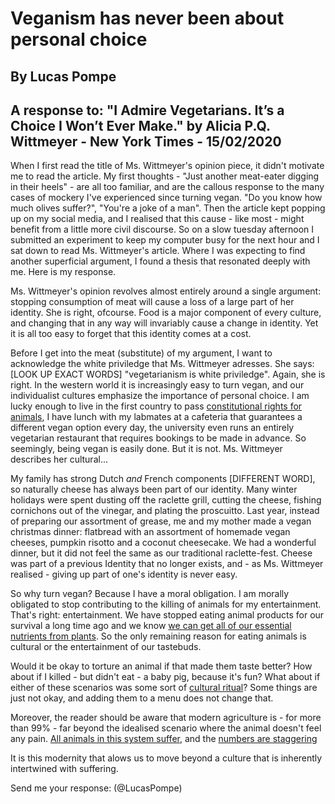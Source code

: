 # Veganism has never been about personal choice
## By Lucas Pompe
## A response to: "I Admire Vegetarians. It’s a Choice I Won’t Ever Make." by Alicia P.Q. Wittmeyer - New York Times - 15/02/2020

When I first read the title of Ms. Wittmeyer's opinion piece, it didn't motivate me to read the article. My first thoughts - "Just another meat-eater digging in their heels" - are all too familiar, and are the callous response to the many cases of mockery I've experienced since turning vegan. "Do you know how much olives suffer?", "You're a joke of a man". Then the article kept popping up on my social media, and I realised that this cause - like most - might benefit from a little more civil discourse. So on a slow tuesday afternoon I submitted an experiment to keep my computer busy for the next hour and I sat down to read Ms. Wittmeyer's article. Where I was expecting to find another superficial argument, I found a thesis that resonated deeply with me. Here is my response.

Ms. Wittmeyer's opinion revolves almost entirely around a single argument: stopping consumption of meat will cause a loss of a large part of her identity. She is right, ofcourse. Food is a major component of every culture, and changing that in any way will invariably cause a change in identity. Yet it is all too easy to forget that this identity comes at a cost.

Before I get into the meat (substitute) of my argument, I want to acknowledge the white priviledge that Ms. Wittmeyer adresses. She says: [LOOK UP EXACT WORDS] "vegetarianism is white priviledge". Again, she is right. In the western world it is increasingly easy to turn vegan, and our individualist cultures emphasize the importance of personal choice. I am lucky enough to live in the first country to pass [constitutional rights for animals](https://www.afgoetschel.com/de/downloads/legal-situation-of-animals-in-switzerland.pdf), I have lunch with my labmates at a cafeteria that guarantees a different vegan option every day, the university even runs an entirely vegetarian restaurant that requires bookings to be made in advance. So seemingly, being vegan is easily done. But it is not. Ms. Wittmeyer describes her cultural...

My family has strong Dutch <em>and</em> French components [DIFFERENT WORD], so naturally cheese has always been part of our identity. Many winter holidays were spent dusting off the raclette grill, cutting the cheese, fishing cornichons out of the vinegar, and plating the proscuitto. Last year, instead of preparing our assortment of grease, me and my mother made a vegan christmas dinner: flatbread with an assortment of homemade vegan cheeses, pumpkin risotto and a coconut cheesecake. We had a wonderful dinner, but it did not feel the same as our traditional raclette-fest. Cheese was part of a previous Identity that no longer exists, and - as Ms. Wittmeyer realised - giving up part of one's identity is never easy.

So why turn vegan? Because I have a moral obligation. I am morally obligated to stop contributing to the killing of animals for my entertainment. That's right: entertainment. We have stopped eating animal products for our survival a long time ago and we know [we can get all of our essential nutrients from plants](https://www.ncbi.nlm.nih.gov/pubmed/19562864). So the only remaining reason for eating animals is cultural or the entertainment of our tastebuds.



Would it be okay to torture an animal if that made them taste better? How about if I killed - but didn't eat - a baby pig, because it's fun? What about if either of these scenarios was some sort of [cultural ritual](https://www.theguardian.com/world/2017/dec/11/not-ashamed-dolphin-hunters-of-taiji-break-silence-over-film-the-cove)?
Some things are just not okay, and adding them to a menu does not change that.


Moreover, the reader should be aware that modern agriculture is - for more than 99% - far beyond the idealised scenario where the animal doesn't feel any pain. [All animals in this system suffer](https://www.theguardian.com/books/2015/sep/25/industrial-farming-one-worst-crimes-history-ethical-question), and the [numbers are staggering](https://thevegancalculator.com/animal-slaughter/)




It is this modernity that alows us to move beyond a culture that is inherently intertwined with suffering.

Send me your response: (@LucasPompe)
